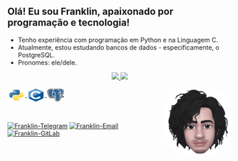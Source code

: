 ## Olá! Eu sou Franklin, apaixonado por programação e tecnologia! ##

- Tenho experiência com programação em Python e na Linguagem C.
- Atualmente, estou estudando bancos de dados - especificamente, o PostgreSQL.
- Pronomes: ele/dele.

<div align="center">
  <a href="https://github.com/fknt00">
  <img height="180em" src="https://github-readme-stats.vercel.app/api?username=fknt00&show_icons=true&theme=github_dark&include_all_commits=true&count_private=true"/>
  <img height="180em" src="https://github-readme-stats.vercel.app/api/top-langs/?username=fknt00&layout=compact&langs_count=7&theme=github_dark"/>
</div>

<div style="display: inline_block"><br>
  <img align="center" alt="Franklin-Python" height="30" width="40" src="https://raw.githubusercontent.com/devicons/devicon/master/icons/python/python-original.svg">
  <img align="center" alt="Franklin-C" height="30" width="40" src="https://raw.githubusercontent.com/devicons/devicon/master/icons/c/c-original.svg">
  <img align="center" alt="Franklin-PostgreSQL" height="30" width="40" src="https://raw.githubusercontent.com/devicons/devicon/master/icons/postgresql/postgresql-original.svg">
  <img align="right" alt="Franklin-Pic" height="150" style="border-radius:50px;"
src="https://github.com/fknt00/fknt00/raw/main/.images/profile.png">
</div>

##

<div style="display: inline_block"><br>
  <a href="https://t.me/fknt00"><img alt="Franklin-Telegram" src="https://img.shields.io/badge/Telegram-2CA5E0?style=for-the-badge&logo=telegram&logoColor=white" target="_blank"></a>
  <a href="mailto:fknt00@gmail.com"><img alt="Franklin-Email" src="https://img.shields.io/badge/Gmail-D14836?style=for-the-badge&logo=gmail&logoColor=white" target="_blank"></a>
  <a href="https://gitlab.com/fknt00"><img alt="Franklin-GitLab" src="https://img.shields.io/badge/GitLab-330F63?style=for-the-badge&logo=gitlab&logoColor=white" target="_blank"></a>
</div>
